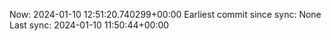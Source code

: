 Now: 2024-01-10 12:51:20.740299+00:00 Earliest commit since sync: None Last sync: 2024-01-10 11:50:44+00:00
